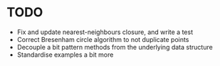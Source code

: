 # TODO

- Fix and update nearest-neighbours closure, and write a test
- Correct Bresenham circle algorithm to not duplicate points 
- Decouple a bit pattern methods from the underlying data structure
- Standardise examples a bit more 
